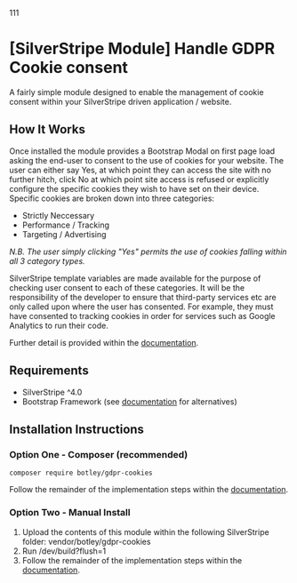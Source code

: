 111 

# [SilverStripe Module] Handle GDPR Cookie consent

A fairly simple module designed to enable the management of cookie consent within your SilverStripe driven application / website. 

## How It Works

Once installed the module provides a Bootstrap Modal on first page load asking the end-user to consent to the use of cookies for your website. The user can either say Yes, at which point they can access the site with no further hitch, click No at which point site access is refused or explicitly configure the specific cookies they wish to have set on their device. Specific cookies are broken down into three categories:

- Strictly Neccessary
- Performance / Tracking
- Targeting / Advertising

*N.B. The user simply clicking "Yes" permits the use of cookies falling within all 3 category types.*

SilverStripe template variables are made available for the purpose of checking user consent to each of these categories. It will be the responsibility of the developer to ensure that third-party services etc are only called upon where the user has consented. For example, they must have consented to tracking cookies in order for services such as Google Analytics to run their code.

Further detail is provided within the [documentation](/docs/en).

## Requirements

- SilverStripe ^4.0
- Bootstrap Framework (see [documentation](/docs/en) for alternatives)

## Installation Instructions

### Option One - Composer (recommended)

```
composer require botley/gdpr-cookies
```

Follow the remainder of the implementation steps within the [documentation](/docs/en).

### Option Two - Manual Install 

1. Upload the contents of this module within the following SilverStripe folder: vendor/botley/gdpr-cookies
2. Run /dev/build?flush=1
3. Follow the remainder of the implementation steps within the [documentation](/docs/en).


